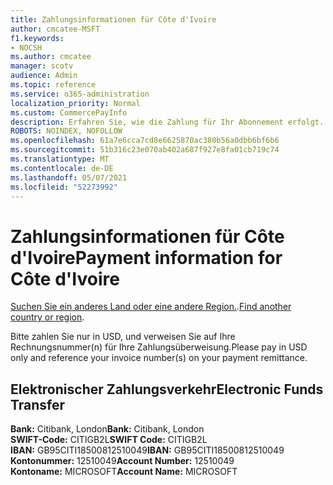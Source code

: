 ```yaml
---
title: Zahlungsinformationen für Côte d'Ivoire
author: cmcatee-MSFT
f1.keywords:
- NOCSH
ms.author: cmcatee
manager: scotv
audience: Admin
ms.topic: reference
ms.service: o365-administration
localization_priority: Normal
ms.custom: CommercePayInfo
description: Erfahren Sie, wie die Zahlung für Ihr Abonnement erfolgt.
ROBOTS: NOINDEX, NOFOLLOW
ms.openlocfilehash: 61a7e6cca7cd8e6625870ac380b56a0dbb6bf6b6
ms.sourcegitcommit: 51b316c23e070ab402a687f927e8fa01cb719c74
ms.translationtype: MT
ms.contentlocale: de-DE
ms.lasthandoff: 05/07/2021
ms.locfileid: "52273992"
---
```

# <a name="payment-information-for-cte-divoire"></a><span data-ttu-id="e5ae7-103">Zahlungsinformationen für Côte d'Ivoire</span><span class="sxs-lookup"><span data-stu-id="e5ae7-103">Payment information for Côte d'Ivoire</span></span>

<span data-ttu-id="e5ae7-104">[Suchen Sie ein anderes Land oder eine andere Region.](../billing-and-payments/pay-for-your-subscription.md).</span><span class="sxs-lookup"><span data-stu-id="e5ae7-104">[Find another country or region](../billing-and-payments/pay-for-your-subscription.md).</span></span>

<span data-ttu-id="e5ae7-105">Bitte zahlen Sie nur in USD, und verweisen Sie auf Ihre Rechnungsnummer(n) für Ihre Zahlungsüberweisung.</span><span class="sxs-lookup"><span data-stu-id="e5ae7-105">Please pay in USD only and reference your invoice number(s) on your payment remittance.</span></span>

## <a name="electronic-funds-transfer"></a><span data-ttu-id="e5ae7-106">Elektronischer Zahlungsverkehr</span><span class="sxs-lookup"><span data-stu-id="e5ae7-106">Electronic Funds Transfer</span></span>

<span data-ttu-id="e5ae7-107">**Bank:** Citibank, London</span><span class="sxs-lookup"><span data-stu-id="e5ae7-107">**Bank:** Citibank, London</span></span>  
<span data-ttu-id="e5ae7-108">**SWIFT-Code:** CITIGB2L</span><span class="sxs-lookup"><span data-stu-id="e5ae7-108">**SWIFT Code:** CITIGB2L</span></span>  
<span data-ttu-id="e5ae7-109">**IBAN:** GB95CITI18500812510049</span><span class="sxs-lookup"><span data-stu-id="e5ae7-109">**IBAN:** GB95CITI18500812510049</span></span>  
<span data-ttu-id="e5ae7-110">**Kontonummer:** 12510049</span><span class="sxs-lookup"><span data-stu-id="e5ae7-110">**Account Number:** 12510049</span></span>  
<span data-ttu-id="e5ae7-111">**Kontoname:** MICROSOFT</span><span class="sxs-lookup"><span data-stu-id="e5ae7-111">**Account Name:** MICROSOFT</span></span>  